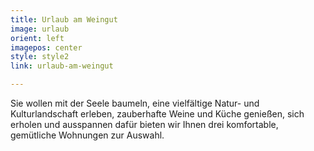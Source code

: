 ```yaml
---
title: Urlaub am Weingut
image: urlaub
orient: left
imagepos: center
style: style2
link: urlaub-am-weingut

---
```

Sie wollen mit der Seele baumeln, eine vielfältige Natur- und Kulturlandschaft erleben, zauberhafte Weine und Küche genießen, sich erholen und ausspannen dafür bieten wir Ihnen drei komfortable, gemütliche Wohnungen zur Auswahl.